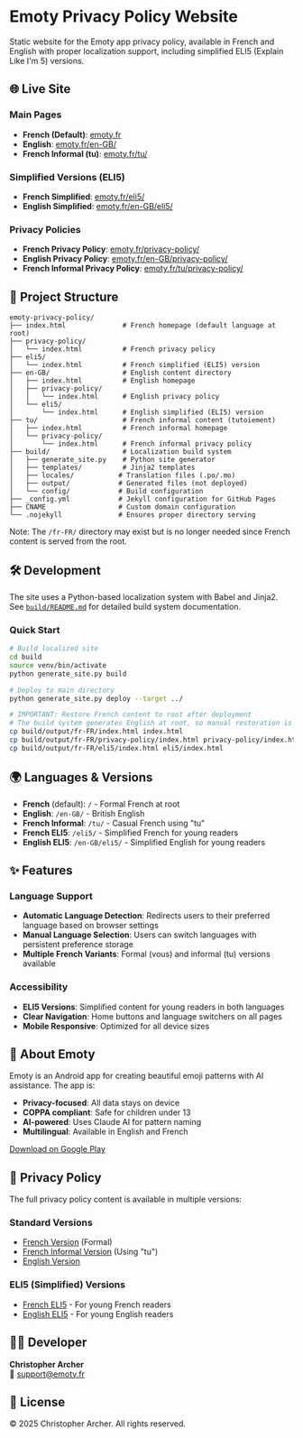 # Emoty Privacy Policy Website

Static website for the Emoty app privacy policy, available in French and English with proper localization support, including simplified ELI5 (Explain Like I'm 5) versions.

## 🌐 Live Site

### Main Pages
- **French (Default)**: [emoty.fr](https://emoty.fr)
- **English**: [emoty.fr/en-GB/](https://emoty.fr/en-GB/)
- **French Informal (tu)**: [emoty.fr/tu/](https://emoty.fr/tu/)

### Simplified Versions (ELI5)
- **French Simplified**: [emoty.fr/eli5/](https://emoty.fr/eli5/)
- **English Simplified**: [emoty.fr/en-GB/eli5/](https://emoty.fr/en-GB/eli5/)

### Privacy Policies
- **French Privacy Policy**: [emoty.fr/privacy-policy/](https://emoty.fr/privacy-policy/)
- **English Privacy Policy**: [emoty.fr/en-GB/privacy-policy/](https://emoty.fr/en-GB/privacy-policy/)
- **French Informal Privacy Policy**: [emoty.fr/tu/privacy-policy/](https://emoty.fr/tu/privacy-policy/)

## 📁 Project Structure

```
emoty-privacy-policy/
├── index.html              # French homepage (default language at root)
├── privacy-policy/         
│   └── index.html          # French privacy policy
├── eli5/
│   └── index.html          # French simplified (ELI5) version
├── en-GB/                  # English content directory
│   ├── index.html          # English homepage
│   ├── privacy-policy/
│   │   └── index.html      # English privacy policy
│   └── eli5/
│       └── index.html      # English simplified (ELI5) version
├── tu/                     # French informal content (tutoiement)
│   ├── index.html          # French informal homepage
│   └── privacy-policy/
│       └── index.html      # French informal privacy policy
├── build/                  # Localization build system
│   ├── generate_site.py    # Python site generator
│   ├── templates/          # Jinja2 templates
│   ├── locales/           # Translation files (.po/.mo)
│   ├── output/            # Generated files (not deployed)
│   └── config/            # Build configuration
├── _config.yml            # Jekyll configuration for GitHub Pages
├── CNAME                  # Custom domain configuration
└── .nojekyll              # Ensures proper directory serving
```

Note: The `/fr-FR/` directory may exist but is no longer needed since French content is served from the root.

## 🛠️ Development

The site uses a Python-based localization system with Babel and Jinja2. See [`build/README.md`](build/README.md) for detailed build system documentation.

### Quick Start

```bash
# Build localized site
cd build
source venv/bin/activate
python generate_site.py build

# Deploy to main directory
python generate_site.py deploy --target ../

# IMPORTANT: Restore French content to root after deployment
# The build system generates English at root, so manual restoration is needed
cp build/output/fr-FR/index.html index.html
cp build/output/fr-FR/privacy-policy/index.html privacy-policy/index.html
cp build/output/fr-FR/eli5/index.html eli5/index.html
```

## 🌍 Languages & Versions

- **French** (default): `/` - Formal French at root
- **English**: `/en-GB/` - British English
- **French Informal**: `/tu/` - Casual French using "tu"
- **French ELI5**: `/eli5/` - Simplified French for young readers
- **English ELI5**: `/en-GB/eli5/` - Simplified English for young readers

## ✨ Features

### Language Support
- **Automatic Language Detection**: Redirects users to their preferred language based on browser settings
- **Manual Language Selection**: Users can switch languages with persistent preference storage
- **Multiple French Variants**: Formal (vous) and informal (tu) versions available

### Accessibility
- **ELI5 Versions**: Simplified content for young readers in both languages
- **Clear Navigation**: Home buttons and language switchers on all pages
- **Mobile Responsive**: Optimized for all device sizes

## 📱 About Emoty

Emoty is an Android app for creating beautiful emoji patterns with AI assistance. The app is:

- **Privacy-focused**: All data stays on device
- **COPPA compliant**: Safe for children under 13
- **AI-powered**: Uses Claude AI for pattern naming
- **Multilingual**: Available in English and French

[Download on Google Play](https://play.google.com/store/apps/details?id=com.carcher.emoty)

## 📄 Privacy Policy

The full privacy policy content is available in multiple versions:

### Standard Versions
- [French Version](https://emoty.fr/privacy-policy) (Formal)
- [French Informal Version](https://emoty.fr/tu/privacy-policy) (Using "tu")
- [English Version](https://emoty.fr/en-GB/privacy-policy)

### ELI5 (Simplified) Versions
- [French ELI5](https://emoty.fr/eli5/) - For young French readers
- [English ELI5](https://emoty.fr/en-GB/eli5/) - For young English readers

## 👨‍💻 Developer

**Christopher Archer**  
📧 support@emoty.fr  

## 📄 License

© 2025 Christopher Archer. All rights reserved.